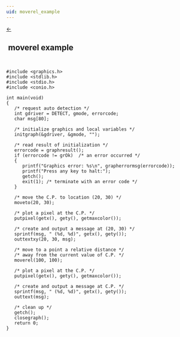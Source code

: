 ```yaml
---
uid: moverel_example
---
```

<a class="whitespacepre" href="moverel.md#examples"> ← </a>

## &nbsp;moverel example

``` ```<br>

```
#include <graphics.h>
#include <stdlib.h>
#include <stdio.h>
#include <conio.h>

int main(void)
{
   /* request auto detection */
   int gdriver = DETECT, gmode, errorcode;
   char msg[80];

   /* initialize graphics and local variables */
   initgraph(&gdriver, &gmode, "");

   /* read result of initialization */
   errorcode = graphresult();
   if (errorcode != grOk)  /* an error occurred */
   {
      printf("Graphics error: %s\n", grapherrormsg(errorcode));
      printf("Press any key to halt:");
      getch();
      exit(1); /* terminate with an error code */
   }

   /* move the C.P. to location (20, 30) */
   moveto(20, 30);

   /* plot a pixel at the C.P. */
   putpixel(getx(), gety(), getmaxcolor());

   /* create and output a message at (20, 30) */
   sprintf(msg, " (%d, %d)", getx(), gety());
   outtextxy(20, 30, msg);

   /* move to a point a relative distance */
   /* away from the current value of C.P. */
   moverel(100, 100);

   /* plot a pixel at the C.P. */
   putpixel(getx(), gety(), getmaxcolor());

   /* create and output a message at C.P. */
   sprintf(msg, " (%d, %d)", getx(), gety());
   outtext(msg);

   /* clean up */
   getch();
   closegraph();
   return 0;
}
```

<br>